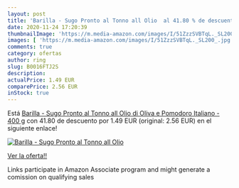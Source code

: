 ```yaml
---
layout: post
title: 'Barilla - Sugo Pronto al Tonno all Olio  al 41.80 % de descuento'
date: 2020-11-24 17:20:39
thumbnailImage: 'https://m.media-amazon.com/images/I/51ZzzSVBTqL._SL200_.jpg'
images: [ 'https://m.media-amazon.com/images/I/51ZzzSVBTqL._SL200_.jpg' ]
comments: true
category: ofertas
author: ring
slug: B0016FTJ2S
description:
actualPrice: 1.49 EUR
comparePrice: 2.56 EUR
inStock: true
---
```


Está [Barilla - Sugo Pronto al Tonno all Olio di Oliva e Pomodoro Italiano - 400 g](https://www.amazon.it/dp/B0016FTJ2S/?tag=tolees00-21) con 41.80 de descuento por 1.49 EUR (original: 2.56 EUR) en el siguiente enlace!

[![Barilla - Sugo Pronto al Tonno all Olio ](https://m.media-amazon.com/images/I/51ZzzSVBTqL._SL200_.jpg)](https://www.amazon.it/dp/B0016FTJ2S/?tag=tolees00-21)

[Ver la oferta!!](https://www.amazon.it/dp/B0016FTJ2S/?tag=tolees00-21)

Links participate in Amazon Associate program and might generate a comission on qualifying sales


